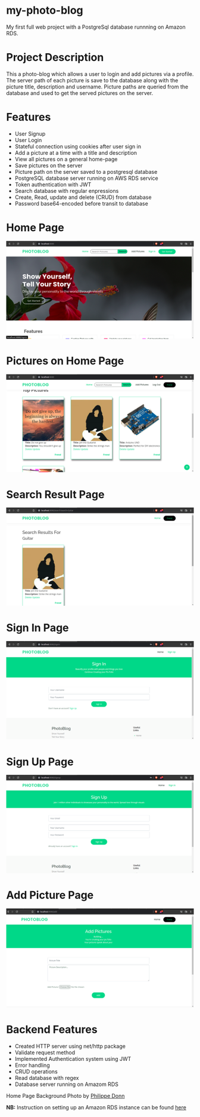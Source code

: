 # my-photo-blog
My first full web project with a PostgreSql database runnning on Amazon RDS.

# Project Description
This a photo-blog which allows a user to login and add pictures via a profile. The server path of each picture is save to the database along with the picture title, description and username. Picture paths are queried from the database and used to get the served pictures on the server. 

# Features
<ul>
  <li> User Signup
  <li> User Login
  <li> Stateful connection using cookies after user sign in
  <li> Add a picture at a time with a title and description
  <li> View all pictures on a general home-page
  <li> Save pictures on the server
  <li> Picture path on the server saved to a postgresql database
  <li> PostgreSQL database server running on AWS RDS service
  <li> Token authentication with JWT
  <li> Search database with regular enpressions
  <li> Create, Read, update and delete (CRUD) from database
  <li> Password base64-encoded before transit to database
</ul>


# Home Page

<img src="https://github.com/Emmrys-Jay/my-photo-blog/blob/main/views/screenshots/home.png" alt="home-page">

# Pictures on Home Page

<img src="https://github.com/Emmrys-Jay/my-photo-blog/blob/main/views/screenshots/pictures.png" alt="pictures">

# Search Result Page

<img src="https://github.com/Emmrys-Jay/my-photo-blog/blob/main/views/screenshots/search.png" alt="search">

# Sign In Page

<img src="https://github.com/Emmrys-Jay/my-photo-blog/blob/main/views/screenshots/signin.png" alt="sign in">

# Sign Up Page

<img src="https://github.com/Emmrys-Jay/my-photo-blog/blob/main/views/screenshots/signup.png" alt="sign up">

# Add Picture Page

<img src="https://github.com/Emmrys-Jay/my-photo-blog/blob/main/views/screenshots/addpics.png" alt="add pictures">

# Backend Features

<ul>
  <li> Created HTTP server using net/http package
  <li> Validate request method
  <li> Implemented Authentication system using JWT
  <li> Error handling
  <li> CRUD operations
  <li> Read database with regex
  <li> Database server running on Amazom RDS
</ul>

<p>Home Page Background Photo by <a href="https://www.pexels.com/photo/brown-hummingbird-selective-focus-photography-1133957/">Philippe Donn</a> </p>

<b>NB:</b> Instruction on setting up an Amazon RDS instance can be found <a href="https://github.com/Emmrys-Jay/my-photo-blog/blob/main/models/README.md">here</a>